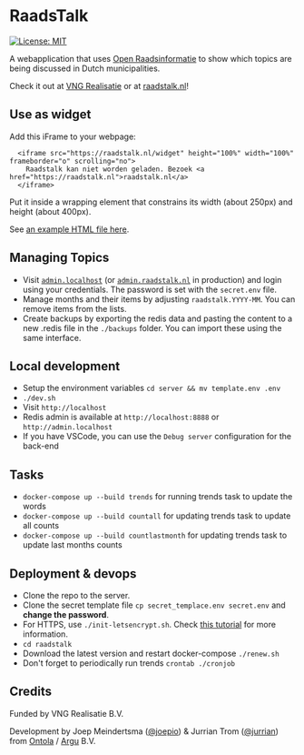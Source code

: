 # RaadsTalk
[![License: MIT](https://img.shields.io/badge/License-MIT-yellow.svg)](https://opensource.org/licenses/MIT)

A webapplication that uses [Open Raadsinformatie](https://openraadsinformatie.nl) to show which topics are being discussed in Dutch municipalities.

Check it out at [VNG Realisatie](https://www.vngrealisatie.nl/producten/raadstalk) or at [raadstalk.nl](https://raadstalk.nl)!

## Use as widget

Add this iFrame to your webpage:

```
  <iframe src="https://raadstalk.nl/widget" height="100%" width="100%" frameborder="o" scrolling="no">
    Raadstalk kan niet worden geladen. Bezoek <a href="https://raadstalk.nl">raadstalk.nl</a>
  </iframe>
```

Put it inside a wrapping element that constrains its width (about 250px) and height (about 400px).

See [an example HTML file here](/example.html).

## Managing Topics

- Visit [`admin.localhost`](http://admin.localhost) (or [`admin.raadstalk.nl`](https://admin.raadstalk.nl) in production) and login using your credentials. The password is set with the `secret.env` file.
- Manage months and their items by adjusting `raadstalk.YYYY-MM`. You can remove items from the lists.
- Create backups by exporting the redis data and pasting the content to a new .redis file in the `./backups` folder. You can import these using the same interface.

## Local development

- Setup the environment variables `cd server && mv template.env .env`
- `./dev.sh`
- Visit `http://localhost`
- Redis admin is available at `http://localhost:8888` or `http://admin.localhost`
- If you have VSCode, you can use the `Debug server` configuration for the back-end

## Tasks

- `docker-compose up --build trends` for running trends task to update the words
- `docker-compose up --build countall` for updating trends task to update all counts
- `docker-compose up --build countlastmonth` for updating trends task to update last months counts

## Deployment & devops

- Clone the repo to the server.
- Clone the secret template file `cp secret_templace.env secret.env` and **change the password**.
- For HTTPS, use `./init-letsencrypt.sh`. Check [this tutorial](https://medium.com/@pentacent/nginx-and-lets-encrypt-with-docker-in-less-than-5-minutes-b4b8a60d3a71) for more information.
- `cd raadstalk`
- Download the latest version and restart docker-compose `./renew.sh`
- Don't forget to periodically run trends `crontab ./cronjob`

## Credits

Funded by VNG Realisatie B.V.

Development by Joep Meindertsma ([@joepio](https://github.com/joepio)) & Jurrian Trom ([@jurrian](https://github.com/jurrian)) from [Ontola](https://ontola.io) / [Argu](https://argu.co) B.V.
